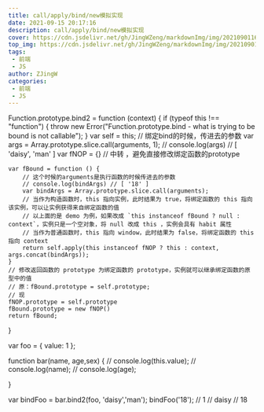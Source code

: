 ```yaml
---
title: call/apply/bind/new模拟实现
date: 2021-09-15 20:17:16
description: call/apply/bind/new模拟实现
cover: https://cdn.jsdelivr.net/gh/JingWZeng/markdownImg/img/202109011607372.png
top_img: https://cdn.jsdelivr.net/gh/JingWZeng/markdownImg/img/202109011607372.png
tags: 
 - 前端
 - JS
author: ZJingW
categories: 
 - 前端
 - JS
---
```

Function.prototype.bind2 = function (context) {
    if (typeof this !== "function") {
      throw new Error("Function.prototype.bind - what is trying to be bound is not callable");
    }
    var self = this;
    //  绑定bind的时候，传进去的参数
    var args = Array.prototype.slice.call(arguments, 1);
    // console.log(args) // [ 'daisy', 'man' ]
    var fNOP = {}  // 中转 ，避免直接修改绑定函数的prototype

    var fBound = function () {
        // 这个时候的arguments是执行函数的时候传进去的参数
        // console.log(bindArgs) // [ '18' ]
        var bindArgs = Array.prototype.slice.call(arguments);
        // 当作为构造函数时，this 指向实例，此时结果为 true，将绑定函数的 this 指向该实例，可以让实例获得来自绑定函数的值
        // 以上面的是 demo 为例，如果改成 `this instanceof fBound ? null : context`，实例只是一个空对象，将 null 改成 this ，实例会具有 habit 属性
        // 当作为普通函数时，this 指向 window，此时结果为 false，将绑定函数的 this 指向 context
        return self.apply(this instanceof fNOP ? this : context, args.concat(bindArgs));
    }
    // 修改返回函数的 prototype 为绑定函数的 prototype，实例就可以继承绑定函数的原型中的值
    // 原：fBound.prototype = self.prototype;
    // 现
    fNOP.prototype = self.prototype
    fBound.prototype = new fNOP()
    return fBound;
}

var foo = {
    value: 1
};

function bar(name, age,sex) {
    // console.log(this.value);
    // console.log(name);
    // console.log(age);

}

var bindFoo = bar.bind2(foo, 'daisy','man');
bindFoo('18');
// 1
// daisy
// 18